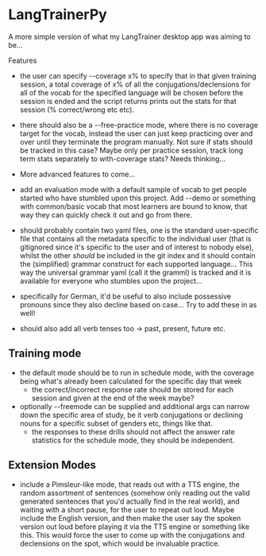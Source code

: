# LangTrainerPy
A more simple version of what my LangTrainer desktop app was aiming to be...

Features
- the user can specify --coverage x% to specify that in that given training session, a total coverage of x% of all the conjugations/declensions for all of the vocab for the specified language will be chosen before the session is ended and the script returns prints out the stats for that session (% correct/wrong etc etc).
- there should also be a --free-practice mode, where there is no coverage target for the vocab, instead the user can just keep practicing over and over until they terminate the program manually. Not sure if stats should be tracked in this case? Maybe only per practice session, track long term stats separately to with-coverage stats? Needs thinking...
- More advanced features to come...

- add an evaluation mode with a default sample of vocab to get people started who have stumbled upon this project. Add --demo or something with common/basic vocab that most learners are bound to know, that way they can quickly check it out and go from there.
- should probably contain two yaml files, one is the standard user-specific file that contains all the metadata specific to the individual user (that is gitignored since it's specific to the user and of interest to nobody else), whilst the other *should* be included in the git index and it should contain the (simplified) grammar construct for each supported language... This way the universal grammar yaml (call it the gramml) is tracked and it is available for everyone who stumbles upon the project...
- specifically for German, it'd be useful to also include possessive pronouns since they also decline based on case... Try to add these in as well!
- should also add all verb tenses too -> past, present, future etc.

## Training mode
- the default mode should be to run in schedule mode, with the coverage being what's already been calculated for the specific day that week
  - the correct/incorrect response rate should be stored for each session and given at the end of the week maybe?
- optionally --freemode can be supplied and additional args can narrow down the specific area of study, be it verb conjugations or declining nouns for a specific subset of genders etc, things like that.
  - the responses to these drills should not affect the answer rate statistics for the schedule mode, they should be independent.

## Extension Modes
- include a Pimsleur-like mode, that reads out with a TTS engine, the random assortment of sentences (somehow only reading out the valid generated sentences that you'd actually find in the real world), and waiting with a short pause, for the user to repeat out loud. Maybe include the English version, and then make the user say the spoken version out loud before playing it via the TTS engine or something like this. This would force the user to come up with the conjugations and declensions on the spot, which would be invaluable practice.
